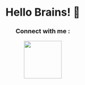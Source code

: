 
<h1 align="center">Hello Brains! 👋</h1>

<h3 align="center">Connect with me :</h3>
<div id="header" align="center">
  <img src="https://media.giphy.com/media/M9gbBd9nbDrOTu1Mqx/giphy.gif" width="100"/>
</div>
